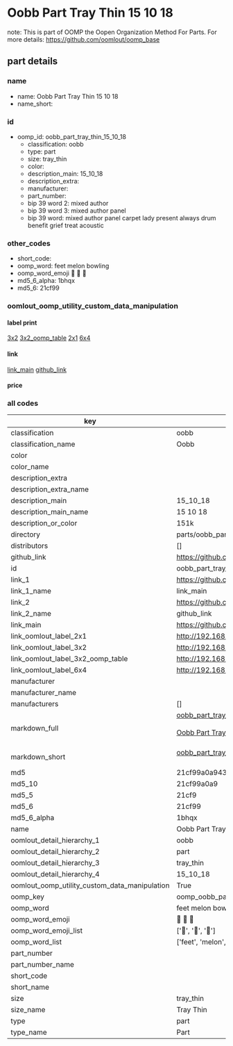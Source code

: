 # Oobb Part Tray Thin 15 10 18  

note: This is part of OOMP the Oopen Organization Method For Parts. For more details: https://github.com/oomlout/oomp_base

##  part details





### name
* name: Oobb Part Tray Thin 15 10 18
* name_short: 
### id
* oomp_id: oobb_part_tray_thin_15_10_18
  * classification: oobb
  * type: part
  * size: tray_thin
  * color: 
  * description_main: 15_10_18
  * description_extra: 
  * manufacturer: 
  * part_number: 
  * bip 39 word 2: mixed author
  * bip 39 word 3: mixed author panel
  * bip 39 word: mixed author panel carpet lady present always drum benefit grief treat acoustic

### other_codes
* short_code: 
* oomp_word: feet melon bowling
* oomp_word_emoji :feet: :melon: :bowling:
* md5_6_alpha: 1bhqx
* md5_6: 21cf99






### oomlout_oomp_utility_custom_data_manipulation
#### label print
[3x2](http://192.168.1.245:1112/?label=oomp%201bhqx)
[3x2_oomp_table](http://192.168.1.107:1112/?label=oomp%201bhqx)
[2x1](http://192.168.1.242:1112/?label=oomp%201bhqx)
[6x4](http://192.168.1.55:1112/?label=oomp%201bhqx)    

#### link

[link_main](https://github.com/oomlout/oomlout_oomp_current_version_messy/tree/main/parts/oobb_part_tray_thin_15_10_18) [github_link](https://github.com/oomlout/oomlout_oomp_part_src/tree/main/parts/oobb_part_tray_thin_15_10_18)                             

#### price







### all codes 
| key | value |  
| --- | --- |  
| classification | oobb |  
| classification_name | Oobb |  
| color |  |  
| color_name |  |  
| description_extra |  |  
| description_extra_name |  |  
| description_main | 15_10_18 |  
| description_main_name | 15 10 18 |  
| description_or_color | 151k |  
| directory | parts/oobb_part_tray_thin_15_10_18 |  
| distributors | [] |  
| github_link | https://github.com/oomlout/oomlout_oomp_part_src/tree/main/parts/oobb_part_tray_thin_15_10_18 |  
| id | oobb_part_tray_thin_15_10_18 |  
| link_1 | https://github.com/oomlout/oomlout_oomp_current_version_messy/tree/main/parts/oobb_part_tray_thin_15_10_18 |  
| link_1_name | link_main |  
| link_2 | https://github.com/oomlout/oomlout_oomp_part_src/tree/main/parts/oobb_part_tray_thin_15_10_18 |  
| link_2_name | github_link |  
| link_main | https://github.com/oomlout/oomlout_oomp_current_version_messy/tree/main/parts/oobb_part_tray_thin_15_10_18 |  
| link_oomlout_label_2x1 | http://192.168.1.242:1112/?label=oomp%201bhqx |  
| link_oomlout_label_3x2 | http://192.168.1.245:1112/?label=oomp%201bhqx |  
| link_oomlout_label_3x2_oomp_table | http://192.168.1.107:1112/?label=oomp%201bhqx |  
| link_oomlout_label_6x4 | http://192.168.1.55:1112/?label=oomp%201bhqx |  
| manufacturer |  |  
| manufacturer_name |  |  
| manufacturers | [] |  
| markdown_full | [oobb_part_tray_thin_15_10_18](https://github.com/oomlout/oomlout_oomp_current_version_messy/tree/main/parts/oobb_part_tray_thin_15_10_18)<br>[](https://github.com/oomlout/oomlout_oomp_current_version_messy/tree/main/parts/oobb_part_tray_thin_15_10_18)<br>[Oobb Part Tray Thin 15 10 18](https://github.com/oomlout/oomlout_oomp_current_version_messy/tree/main/parts/oobb_part_tray_thin_15_10_18)<br><br> |  
| markdown_short | [oobb_part_tray_thin_15_10_18](https://github.com/oomlout/oomlout_oomp_current_version_messy/tree/main/parts/oobb_part_tray_thin_15_10_18)<br><br> |  
| md5 | 21cf99a0a94380f2a83e422d3f03dc71 |  
| md5_10 | 21cf99a0a9 |  
| md5_5 | 21cf9 |  
| md5_6 | 21cf99 |  
| md5_6_alpha | 1bhqx |  
| name | Oobb Part Tray Thin 15 10 18 |  
| oomlout_detail_hierarchy_1 | oobb |  
| oomlout_detail_hierarchy_2 | part |  
| oomlout_detail_hierarchy_3 | tray_thin |  
| oomlout_detail_hierarchy_4 | 15_10_18 |  
| oomlout_oomp_utility_custom_data_manipulation | True |  
| oomp_key | oomp_oobb_part_tray_thin_15_10_18 |  
| oomp_word | feet melon bowling |  
| oomp_word_emoji | :feet: :melon: :bowling: |  
| oomp_word_emoji_list | [':feet:', ':melon:', ':bowling:'] |  
| oomp_word_list | ['feet', 'melon', 'bowling'] |  
| part_number |  |  
| part_number_name |  |  
| short_code |  |  
| short_name |  |  
| size | tray_thin |  
| size_name | Tray Thin |  
| type | part |  
| type_name | Part |  
